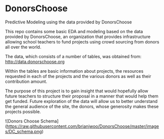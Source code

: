 # DonorsChoose
Predictive Modeling using the data provided by DonorsChoose

This repo contains some basic EDA and modeling based on the data provided by DonorsChoose, an organization that provides infrastructure allowing school teachers to fund projects using crowd sourcing from donors all over the world. 

The data, which consists of a number of tables, was obtained from:
http://data.donorschoose.org

Within the tables are basic information about projects, the resources requested in each of the projects and the various donors as well as their contribution amount.

The purpose of this project is to gain insight that would hopefully allow future teachers to structure their proposal in a manner that would help them get funded. Future exploration of the data will allow us to better understand the general audience of the site, the donors, whose generosity makes these projects possible.

![Donors Choose Schema]
(https://raw.githubusercontent.com/brianjwoo/DonorsChoose/master/images/DC_schema.png)
